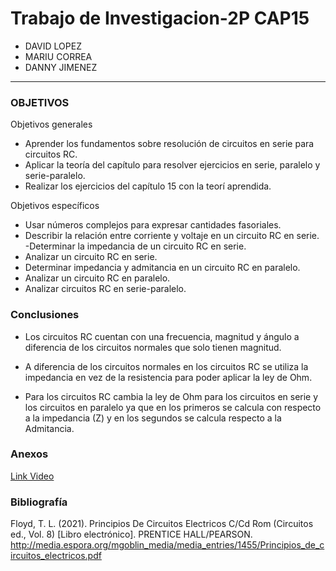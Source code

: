 # Trabajo de Investigacion-2P CAP15
- DAVID LOPEZ
- MARIU CORREA
- DANNY JIMENEZ



---------------------------------------------
### OBJETIVOS 
	

Objetivos generales   	
- Aprender los fundamentos sobre resolución de circuitos en serie para circuitos RC.	
- Aplicar la teoría del capítulo para resolver ejercicios en serie, paralelo y serie-paralelo.
- Realizar los ejercicios del capítulo 15 con la teorí aprendida.

Objetivos específicos	
- Usar números complejos para expresar cantidades
fasoriales.
- Describir la relación entre corriente y voltaje en un
circuito RC en serie.
-Determinar la impedancia de un circuito RC en serie.
- Analizar un circuito RC en serie.
- Determinar impedancia y admitancia en un
circuito RC en paralelo.
- Analizar un circuito RC en paralelo.
- Analizar circuitos RC en serie-paralelo.

### Conclusiones

- Los circuitos RC cuentan con una frecuencia, magnitud y ángulo a diferencia de los circuitos normales que solo tienen magnitud.

- A diferencia de los circuitos normales en los circuitos RC se utiliza la impedancia en vez de la resistencia para poder aplicar la ley de Ohm.

- Para los circuitos RC cambia la ley de Ohm para los circuitos en serie y los circuitos en paralelo ya que en los primeros se calcula con respecto
a la impedancia (Z) y en los segundos se calcula respecto a la Admitancia.


### **Anexos**

[Link Video](https://youtu.be/nOkSgx55jtY)

### Bibliografía

Floyd, T. L. (2021). Principios De Circuitos Electricos C/Cd Rom (Circuitos ed., Vol. 8) [Libro electrónico]. PRENTICE HALL/PEARSON. http://media.espora.org/mgoblin_media/media_entries/1455/Principios_de_circuitos_electricos.pdf

